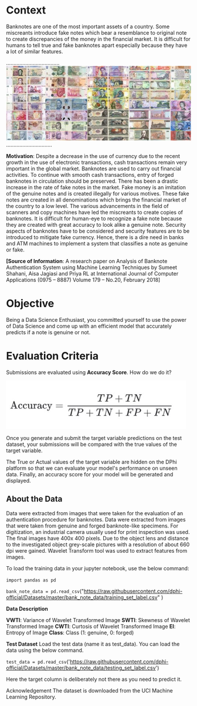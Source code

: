 # Context
Banknotes are one of the most important assets of a country. Some miscreants introduce fake notes which bear a resemblance to original note to create discrepancies of the money in the financial market. It is difficult for humans to tell true and fake banknotes apart especially because they have a lot of similar features.

....................................![Screenshot](image.jpg)...............................

**Motivation**: Despite a decrease in the use of currency due to the recent growth in the use of electronic transactions, cash transactions remain very important in the global market. Banknotes are used to carry out financial activities. To continue with smooth cash transactions, entry of forged banknotes in circulation should be preserved. There has been a drastic increase in the rate of fake notes in the market. Fake money is an imitation of the genuine notes and is created illegally for various motives. These fake notes are created in all denominations which brings the financial market of the country to a low level. The various advancements in the field of scanners and copy machines have led the miscreants to create copies of banknotes. It is difficult for human-eye to recognize a fake note because they are created with great accuracy to look alike a genuine note. Security aspects of banknotes have to be considered and security features are to be introduced to mitigate fake currency. Hence, there is a dire need in banks and ATM machines to implement a system that classifies a note as genuine or fake.

**[Source of Information**: A research paper on Analysis of Banknote Authentication System using Machine Learning Techniques by Sumeet Shahani, Aisa Jagiasi and Priya RL at International Journal of Computer Applications (0975 – 8887) Volume 179 – No.20, February 2018]

# Objective
Being a Data Science Enthusiast, you committed yourself to use the power of Data Science and come up with an efficient model that accurately predicts if a note is genuine or not.

# Evaluation Criteria
Submissions are evaluated using **Accuracy Score**. How do we do it? 

![Screenshot](image2.JPG)

Once you generate and submit the target variable predictions on the test dataset, your submissions will be compared with the true values of the target variable. 

The True or Actual values of the target variable are hidden on the DPhi platform so that we can evaluate your model's performance on unseen data. Finally, an accuracy score for your model will be generated and displayed.


## About the Data
Data were extracted from images that were taken for the evaluation of an authentication procedure for banknotes. Data were extracted from images that were taken from genuine and forged banknote-like specimens. For digitization, an industrial camera usually used for print inspection was used. The final images have 400x 400 pixels. Due to the object lens and distance to the investigated object grey-scale pictures with a resolution of about 660 dpi were gained. Wavelet Transform tool was used to extract features from images.

To load the training data in your jupyter notebook, use the below command:

`import pandas as pd`

`bank_note_data = pd.read_csv`("https://raw.githubusercontent.com/dphi-official/Datasets/master/bank_note_data/training_set_label.csv" )


**Data Description**

**VWTI**: Variance of Wavelet Transformed Image
**SWTI**: Skewness of Wavelet Transformed Image
**CWTI**: Curtosis of Wavelet Transformed Image
**EI**: Entropy of Image
**Class**: Class (1: genuine, 0: forged)

**Test Dataset** Load the test data (name it as test_data). You can load the data using the below command.

`test_data = pd.read_csv`('https://raw.githubusercontent.com/dphi-official/Datasets/master/bank_note_data/testing_set_label.csv')

Here the target column is deliberately not there as you need to predict it.

Acknowledgement
The dataset is downloaded from the UCI Machine Learning Repository.
